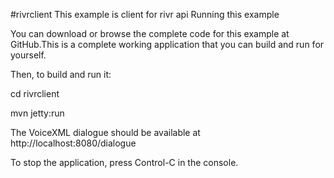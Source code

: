 #rivrclient
This example is client for rivr api
Running this example

You can download or browse the complete code for this example at GitHub.This is a complete working application that you can build and run for yourself.


Then, to build and run it:

cd rivrclient

mvn jetty:run

The VoiceXML dialogue should be available at http://localhost:8080/dialogue

To stop the application, press Control-C in the console.